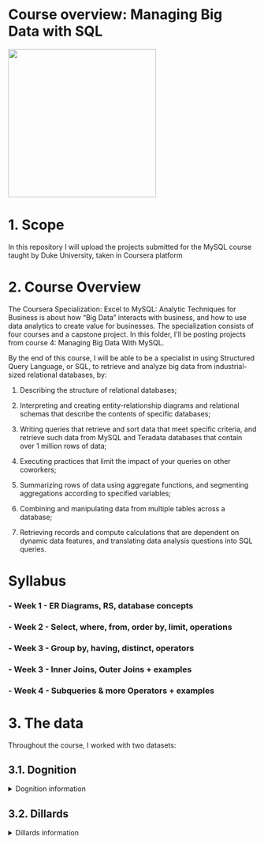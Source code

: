 # Course overview: Managing Big Data with SQL

<img src="https://i.imgur.com/nI7HkQC.jpg" width="300">

# 1. Scope

In this repository I will upload the projects submitted for the MySQL course taught by Duke University, taken in Coursera platform

# 2. Course Overview

The Coursera Specialization: Excel to MySQL: Analytic Techniques for Business is about how “Big Data” interacts with business, and how to use data analytics to create value for businesses. The specialization consists of four courses and a capstone project. In this folder, I'll be posting projects from course 4: Managing Big Data With MySQL.

By the end of this course, I will be able to be a specialist in using Structured Query Language, or SQL, to retrieve and analyze big data from industrial-sized relational databases, by:

1.	Describing the structure of relational databases; 

2.	Interpreting and creating entity-relationship diagrams and relational schemas that describe the contents of specific databases; 

3.	Writing queries that retrieve and sort data that meet specific criteria, and retrieve such data from MySQL and Teradata databases that contain over 1 million rows of data; 

4.	Executing practices that limit the impact of your queries on other coworkers; 

5.	Summarizing rows of data using aggregate functions, and segmenting aggregations according to specified variables; 

6.	Combining and manipulating data from multiple tables across a database; 

7.	Retrieving records and compute calculations that are dependent on dynamic data features, and translating data analysis questions into SQL queries. 

# Syllabus

### - Week 1 - ER Diagrams, RS, database concepts
### - Week 2 - Select, where, from, order by, limit, operations
### - Week 3 - Group by, having, distinct, operators
### - Week 3 - Inner Joins, Outer Joins + examples
### - Week 4 - Subqueries & more Operators + examples


# 3.  The data
Throughout the course, I worked with two datasets:
## 3.1. Dognition

<details>
  <summary>Dognition information</summary>
  
  ## Heading
  1. A numbered
  2. list
     * With some
     * Sub bullets

</details>

## 3.2. Dillards

<details>
  <summary>Dillards information</summary>
  
  <img src="https://i.imgur.com/paCQCka.jpg" width="300">

  ### Motivation
  
  [dataset info](https://d3c33hcgiwev3.cloudfront.net/_8ab42fa0c1e02dd9e637c84dcd8c6741_Dillards_database_information.pdf?Expires=1626998400&Signature=AqRDh7CoICNwmW3gzVx2sGcK5Dv3~q6GGQBasZ5QZuI3siYZxnfTGMpB4TiXRQDC1dwrtJTGfInZ6Q1YlINuhojSg9~XI7LdD4AbDYbiJK8LKVDpsuWekwWrwdxnPc19CeeZzH2i4svRoI-Y~SZ7MAKDh0o91JlVyDtBDjdvwL8_&Key-Pair-Id=APKAJLTNE6QMUY6HBC5A)
  
  ### ERD
  
  <img src="https://i.imgur.com/kZ4wpz5.png" width="500">

</details>
